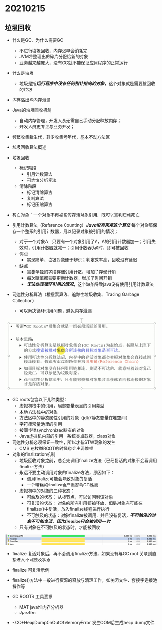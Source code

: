 # 20210215

## 垃圾回收
+ 什么是GC，为什么需要GC
    + 不进行垃圾回收，内存迟早会消耗完
    + JVM将整理出的碎片分配给新的对象
    + 业务越来越庞大，没有GC就不能保证应用程序的正常运行
+ 什么是垃圾
    + 垃圾是指***运行程序中没有任何指针指向的对象***，这个对象就是需要被回收的垃圾
+ 内存溢出与内存泄漏
+ Java的垃圾回收机制
    + 自动内存管理，开发人员无需自己手动分配释放内存；
    + 开发人员更专注与业务开发；
+ 频繁收集新生代，较少收集老年代，基本不动方法区
+ 垃圾回收算法概述
+ 垃圾回收
    + 标记阶段
        + 引用计数算法
        + 可达性分析算法
    + 清除阶段
        + 标记清除算法
        + 复制算法
        + 标记压缩算法

+ 死亡对象：一个对象不再被任何存活对象引用，既可以宣判已经死亡
+ 引用计数算法（Reference Counting）***Java没有采用这个算法*** 每个对象都保存一个整形的引用计数器，用以记录对象被引用的情况；
    + 对于一个对象A，只要有一个对象引用了A，A的引用计数器加一；引用失效时，引用计数器就减一；引用计数器为0时，即可被回收
    + 优点
        + 实现简单，垃圾对象便于辨识；判定效率高，回收没有延迟
    + 缺点
        + 需要单独的字段存储引用计数，增加了存储开销
        + 每次赋值都需要更新计数器，增加了时间开销
        + ***无法处理循环引用的情况***，这个缺陷导致java没有使用引用计数算法

+ 可达性分析算法（根搜索算法、追踪性垃圾收集、Tracing Garbage Collection）
    + 可以解决循环引用问题，避免内存泄漏

![](./images/可达性分析算法.png)
+ GC roots包含以下几种类型：
    + 虚拟机栈中的引用，局部变量表里的引用类型
    + 本地方法栈中的对象
    + 方法区中的静态属性引用的对象（jdk7静态变量在堆空间）
    + 字符串常量池里的引用
    + 被同步锁synchronized持有的对象
    + Java虚拟机内部的引用：系统类加载器，class对象
+ 可达性分析必须保证一致性，所以才有STW现象的发生
    + CMS 在枚举ROOT的时候也会出现停顿
+ 对象的finalization机制
    + 垃圾回收对象之前，总会先调用finalize方法（已经复活的对象不会再调用finalize方法）
    + 永远不要主动调用对象的finalize方法，原因如下：
        + 调用finalize可能会导致对象的复活
        + 一个糟糕的finalize会严重影响GC性能
    + 虚拟机中的对象的三种状态：
        + 可触及的状态： 从根节点，可以访问到该对象
        + 可复活的状态： 对象的所有引用都被释放，但是对象有可能在finalize()中复活，放入finailze线程进行执行
        + 不可触及的状态：对象finalize被调用，并且没有复活，***不可触及的对象不可能复活，因为finalize只会被调用一次***
    + 只有对象在不可触及的状态时，才能被回收

![](./images/finalizer.png)
+ finalize 复活对象后，再不会调用finalize方法，如果没有与GC root 关联则直接进入不可触及状态
+ finalize 可复活示例
+ finalize()方法中一般进行资源的释放与清理工作，如关闭文件、套接字连接池操作等

+ GC ROOTS 工具溯源
    + MAT java堆内存分析器
    + Jprofiler
+ -XX:+HeapDumpOnOutOfMemoryError 发生OOM后生成heap dump文件